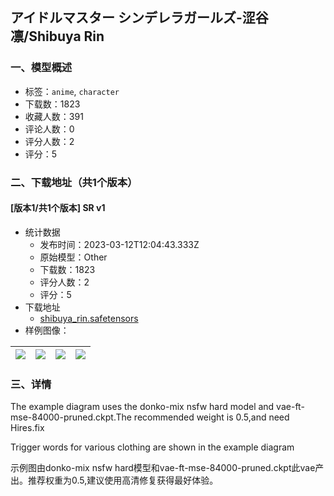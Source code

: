 ## アイドルマスター シンデレラガールズ-涩谷凛/Shibuya Rin
### 一、模型概述

- 标签：`anime`, `character`
- 下载数：1823
- 收藏人数：391
- 评论人数：0
- 评分人数：2
- 评分：5

### 二、下载地址（共1个版本）

#### [版本1/共1个版本] SR v1

- 统计数据
  - 发布时间：2023-03-12T12:04:43.333Z
  - 原始模型：Other
  - 下载数：1823
  - 评分人数：2
  - 评分：5
- 下载地址
  - [shibuya_rin.safetensors](https://civitai.com/api/download/models/21986)
- 样例图像：

| <img src="https://image.civitai.com/xG1nkqKTMzGDvpLrqFT7WA/c71d7a76-24cf-4fac-cdb4-0d9946df3f00/width=450/236480.jpeg" /> | <img src="https://image.civitai.com/xG1nkqKTMzGDvpLrqFT7WA/4e517e34-31b9-476e-c411-4272eb947800/width=450/235325.jpeg" /> | <img src="https://image.civitai.com/xG1nkqKTMzGDvpLrqFT7WA/dad98406-35b5-42d4-80fd-6748b21ef600/width=450/235330.jpeg" /> | <img src="https://image.civitai.com/xG1nkqKTMzGDvpLrqFT7WA/36decdb0-e263-4337-385b-6b6ab60e6600/width=450/235329.jpeg" /> |
| ---- | ---- | ---- | ---- |


### 三、详情
<p>The example diagram uses the donko-mix nsfw hard model and vae-ft-mse-84000-pruned.ckpt.The recommended weight is 0.5,and need Hires.fix</p><p>Trigger words for various clothing are shown in the example diagram</p><p>示例图由donko-mix nsfw hard模型和vae-ft-mse-84000-pruned.ckpt此vae产出。推荐权重为0.5,建议使用高清修复获得最好体验。</p>